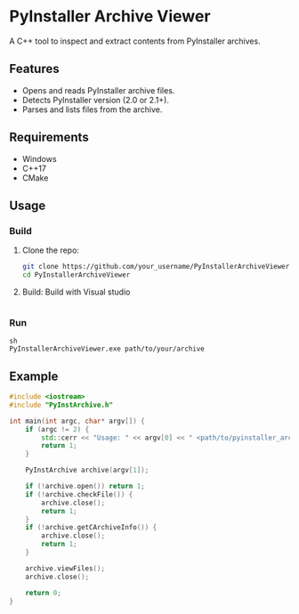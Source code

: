 # PyInstaller Archive Viewer

A C++ tool to inspect and extract contents from PyInstaller archives.

## Features
- Opens and reads PyInstaller archive files.
- Detects PyInstaller version (2.0 or 2.1+).
- Parses and lists files from the archive.

## Requirements
- Windows
- C++17
- CMake

## Usage

### Build
1. Clone the repo:
    ```sh
    git clone https://github.com/your_username/PyInstallerArchiveViewer.git
    cd PyInstallerArchiveViewer
    ```
2. Build:
   Build with Visual studio 
    ```

### Run
    sh
    PyInstallerArchiveViewer.exe path/to/your/archive
    

## Example

```cpp
#include <iostream>
#include "PyInstArchive.h"

int main(int argc, char* argv[]) {
    if (argc != 2) {
        std::cerr << "Usage: " << argv[0] << " <path/to/pyinstaller_archive>" << std::endl;
        return 1;
    }

    PyInstArchive archive(argv[1]);

    if (!archive.open()) return 1;
    if (!archive.checkFile()) {
        archive.close();
        return 1;
    }
    if (!archive.getCArchiveInfo()) {
        archive.close();
        return 1;
    }

    archive.viewFiles();
    archive.close();

    return 0;
}
